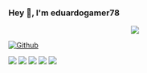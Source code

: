 ### Hey 👋, I'm eduardogamer78

<!-- Welcome Message Section -->
<p align="center">
<a alt="Eduardo Gamer Welcome Message" href="https://git.io/typing-svg"><img src="https://readme-typing-svg.herokuapp.com?font=Fira+Code&weight=500&pause=1000&color=F7F7F7&center=true&vCenter=true&multiline=true&width=550&height=150&lines=%22Como+conhecer+a+Deus%22;%C3%89+como+a+luz+do+sol+que%2C+embora;n%C3%A3o+tenha+favoritos%2C+n%C3%A3o+pode;refletir-se+num+espelho+coberto;+de+p%C3%B3+com+a+mesma+luminosidade." /></a>
</p>

[![Github](https://img.shields.io/github/followers/eduardogamer78?label=Follow&style=social)](https://github.com/eduardogamer78)

![](https://github-profile-summary-cards.vercel.app/api/cards/profile-details?username=eduardogamer78&theme=github)
![](https://github-profile-summary-cards.vercel.app/api/cards/repos-per-language?username=eduardogamer78&theme=github)
![](https://github-profile-summary-cards.vercel.app/api/cards/most-commit-language?username=eduardogamer78&theme=github)
![](https://github-profile-summary-cards.vercel.app/api/cards/stats?username=eduardogamer78&theme=github)
![](https://github-profile-summary-cards.vercel.app/api/cards/productive-time?username=eduardogamer78&theme=github)

<!--
**eduardogamer78/eduardogamer78** is a ✨ _special_ ✨ repository because its `README.md` (this file) appears on your GitHub profile.

Here are some ideas to get you started:

- 🔭 I’m currently working on ...
- 🌱 I’m currently learning ...
- 👯 I’m looking to collaborate on ...
- 🤔 I’m looking for help with ...
- 💬 Ask me about ...
- 📫 How to reach me: ...
- 😄 Pronouns: ...
- ⚡ Fun fact: ...
-->
